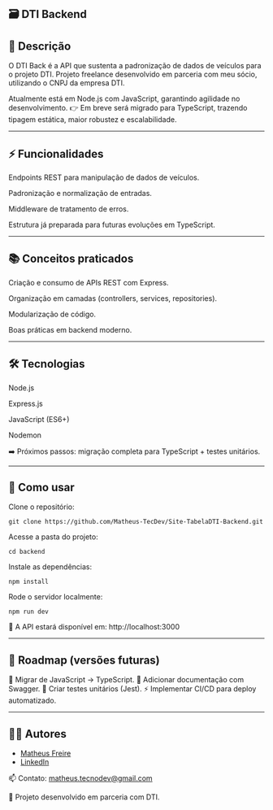 ## 🗃️ DTI Backend
## 📖 Descrição

O DTI Back é a API que sustenta a padronização de dados de veículos para o projeto DTI.
Projeto freelance desenvolvido em parceria com meu sócio, utilizando o CNPJ da empresa DTI.

Atualmente está em Node.js com JavaScript, garantindo agilidade no desenvolvimento.
👉 Em breve será migrado para TypeScript, trazendo tipagem estática, maior robustez e escalabilidade.

---

## ⚡ Funcionalidades

Endpoints REST para manipulação de dados de veículos.

Padronização e normalização de entradas.

Middleware de tratamento de erros.

Estrutura já preparada para futuras evoluções em TypeScript.

---

## 📚 Conceitos praticados

Criação e consumo de APIs REST com Express.

Organização em camadas (controllers, services, repositories).

Modularização de código.

Boas práticas em backend moderno.

---

## 🛠️ Tecnologias

Node.js

Express.js

JavaScript (ES6+)

Nodemon

➡️ Próximos passos: migração completa para TypeScript + testes unitários.

---

## 🚀 Como usar

Clone o repositório:

	git clone https://github.com/Matheus-TecDev/Site-TabelaDTI-Backend.git


Acesse a pasta do projeto:

	cd backend


Instale as dependências:

	npm install


Rode o servidor localmente:

	npm run dev


📍 A API estará disponível em:
http://localhost:3000

---

## 📌 Roadmap (versões futuras)

🔄 Migrar de JavaScript → TypeScript.
📑 Adicionar documentação com Swagger.
🧪 Criar testes unitários (Jest).
⚡ Implementar CI/CD para deploy automatizado.

---

## 👨‍💻 Autores

- [Matheus Freire](https://github.com/Matheus-TecDev)  
- [LinkedIn](https://www.linkedin.com/in/matheus-freire-martins-da-costa-318622376/) 
 
📫 Contato: matheus.tecnodev@gmail.com

🤝 Projeto desenvolvido em parceria com DTI.

